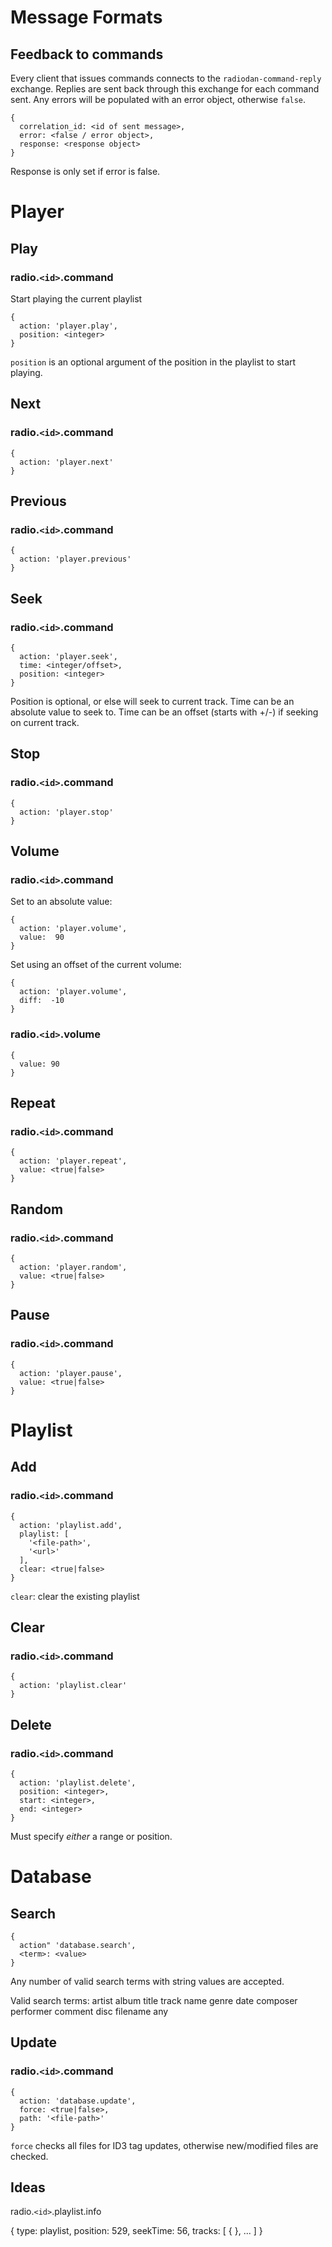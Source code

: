 # Message Formats

## Feedback to commands

Every client that issues commands connects to the `radiodan-command-reply`
exchange.  Replies are sent back through this exchange for each command sent.
Any errors will be populated with an error object, otherwise `false`.

    {
      correlation_id: <id of sent message>,
      error: <false / error object>,
      response: <response object>
    }

Response is only set if error is false.

# Player

## Play

### radio.`<id>`.command

Start playing the current playlist

    {
      action: 'player.play',
      position: <integer>
    }

`position` is an optional argument of the position in the playlist to start
playing.

## Next

### radio.`<id>`.command

    {
      action: 'player.next'
    }

## Previous

### radio.`<id>`.command

    {
      action: 'player.previous'
    }

## Seek

### radio.`<id>`.command

    {
      action: 'player.seek',
      time: <integer/offset>,
      position: <integer>
    }

Position is optional, or else will seek to current track.
Time can be an absolute value to seek to.
Time can be an offset (starts with +/-) if seeking on current track.

## Stop

### radio.`<id>`.command

    {
      action: 'player.stop'
    }

## Volume

### radio.`<id>`.command

Set to an absolute value:

    {
      action: 'player.volume',
      value:  90
    }

Set using an offset of the current volume:

    {
      action: 'player.volume',
      diff:  -10
    }

### radio.`<id>`.volume

    {
      value: 90
    }

## Repeat

### radio.`<id>`.command

    {
      action: 'player.repeat',
      value: <true|false>
    }

## Random

### radio.`<id>`.command

    {
      action: 'player.random',
      value: <true|false>
    }

## Pause

### radio.`<id>`.command

    {
      action: 'player.pause',
      value: <true|false>
    }

# Playlist

## Add

### radio.`<id>`.command

    {
      action: 'playlist.add',
      playlist: [
        '<file-path>',
        '<url>'
      ],
      clear: <true|false>
    }

`clear`: clear the existing playlist

## Clear

### radio.`<id>`.command

    {
      action: 'playlist.clear'
    }

## Delete

### radio.`<id>`.command

    {
      action: 'playlist.delete',
      position: <integer>,
      start: <integer>,
      end: <integer>
    }

Must specify *either* a range or position.

# Database

## Search

    {
      action" 'database.search',
      <term>: <value>
    }

Any number of valid search terms with string values are accepted.

Valid search terms:
    artist album title track name genre date
    composer performer comment disc filename any

## Update

### radio.`<id>`.command

    {
      action: 'database.update',
      force: <true|false>,
      path: '<file-path>'
    }

`force` checks all files for ID3 tag updates, otherwise new/modified files are
checked.

## Ideas

radio.`<id>`.playlist.info

{
  type: playlist,
  position: 529,
  seekTime: 56,
  tracks: [
    { <object> },
    ...
  ]
}
